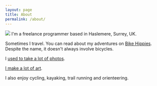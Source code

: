 ```yaml
---
layout: page
title: About
permalink: /about/
---
```


<a href="{{ site.baseurl }}/" class="site-avatar"><img src="{{ site.avatar }}" /></a>
I'm a freelance programmer based in Haslemere, Surrey, UK. 

Sometimes I travel. You can read about my adventures on [Bike Hippies](http://bikehippies.com/). Despite the name, it doesn't always involve bicycles.

I [used to take a lot of photos](https://www.flickr.com/orangebrompton).

[I make a lot of art](https://www.instagram.com/sherbertflavour/).

I also enjoy cycling, kayaking, trail running and orienteering.
